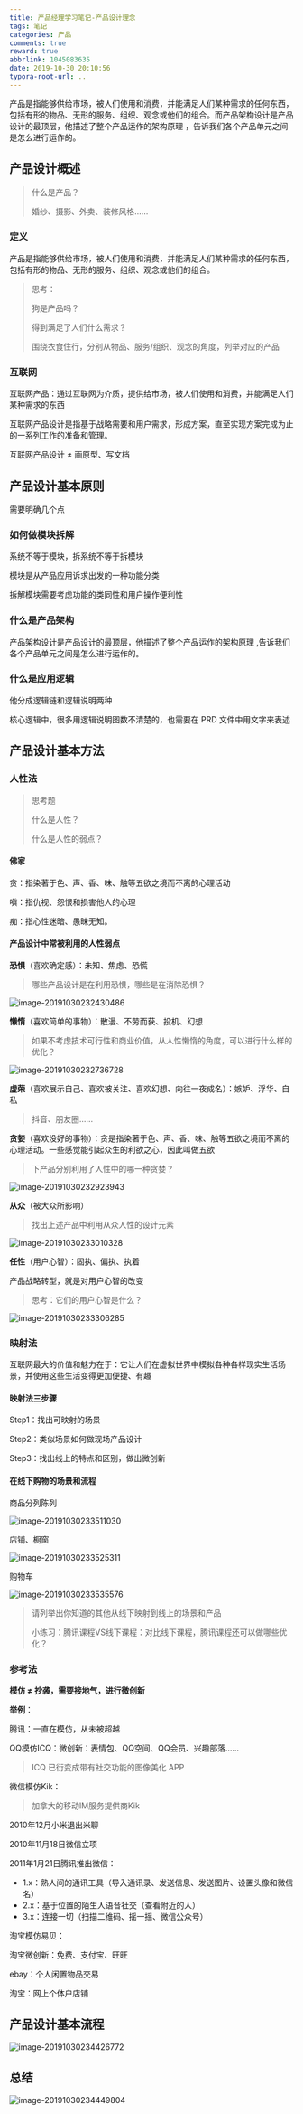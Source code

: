```yaml
---
title: 产品经理学习笔记-产品设计理念
tags: 笔记
categories: 产品
comments: true
reward: true
abbrlink: 1045083635
date: 2019-10-30 20:10:56
typora-root-url: ..
---
```


产品是指能够供给市场，被人们使用和消费，并能满足人们某种需求的任何东西，包括有形的物品、无形的服务、组织、观念或他们的组合。而产品架构设计是产品设计的最顶层，他描述了整个产品运作的架构原理 ，告诉我们各个产品单元之间是怎么进行运作的。

<!-- more -->

## 产品设计概述

> 什么是产品？
> 
> 婚纱、摄影、外卖、装修风格……

### 定义

产品是指能够供给市场，被人们使用和消费，并能满足人们某种需求的任何东西，包括有形的物品、无形的服务、组织、观念或他们的组合。

> 思考：
>
> 狗是产品吗？
>
> 得到满足了人们什么需求？
>
> 围绕衣食住行，分别从物品、服务/组织、观念的角度，列举对应的产品

### 互联网

互联网产品：通过互联网为介质，提供给市场，被人们使用和消费，并能满足人们某种需求的东西

互联网产品设计是指基于战略需要和用户需求，形成方案，直至实现方案完成为止的一系列工作的准备和管理。

互联网产品设计 ≠ 画原型、写文档

## 产品设计基本原则
需要明确几个点

### 如何做模块拆解

系统不等于模块，拆系统不等于拆模块

模块是从产品应用诉求出发的一种功能分类

拆解模块需要考虑功能的类同性和用户操作便利性

### 什么是产品架构

产品架构设计是产品设计的最顶层，他描述了整个产品运作的架构原理 ,告诉我们各个产品单元之间是怎么进行运作的。

### 什么是应用逻辑

他分成逻辑链和逻辑说明两种

核心逻辑中，很多用逻辑说明图数不清楚的，也需要在 PRD 文件中用文字来表述

## 产品设计基本方法

### 人性法

> 思考题
>
> 什么是人性？
>
> 什么是人性的弱点？

#### 佛家

贪：指染著于色、声、香、味、触等五欲之境而不离的心理活动

嗔：指仇视、怨恨和损害他人的心理

痴：指心性迷暗、愚昧无知。

#### 产品设计中常被利用的人性弱点

**恐惧**（喜欢确定感）：未知、焦虑、恐慌

> 哪些产品设计是在利用恐惧，哪些是在消除恐惧？

![image-20191030232430486](/assets/img/image-20191030232430486.png)

**懒惰**（喜欢简单的事物）：散漫、不劳而获、投机、幻想

> 如果不考虑技术可行性和商业价值，从人性懒惰的角度，可以进行什么样的优化？

![image-20191030232736728](/assets/img/image-20191030232736728.png)

**虚荣**（喜欢展示自己、喜欢被关注、喜欢幻想、向往一夜成名）：嫉妒、浮华、自私

> 抖音、朋友圈……

**贪婪**（喜欢没好的事物）：贪是指染著于色、声、香、味、触等五欲之境而不离的心理活动。一些感觉能引起众生的利欲之心，因此叫做五欲

> 下产品分别利用了人性中的哪一种贪婪？

![image-20191030232923943](/assets/img/image-20191030232923943.png)

**从众**（被大众所影响）

> 找出上述产品中利用从众人性的设计元素

![image-20191030233010328](/assets/img/image-20191030233010328.png)

**任性**（用户心智）：固执、偏执、执着

产品战略转型，就是对用户心智的改变

> 思考：它们的用户心智是什么？

![image-20191030233306285](/assets/img/image-20191030233306285.png)

### 映射法

互联网最大的价值和魅力在于：它让人们在虚拟世界中模拟各种各样现实生活场景，并使用这些生活变得更加便捷、有趣

#### 映射法三步骤

Step1：找出可映射的场景

Step2：类似场景如何做现场产品设计

Step3：找出线上的特点和区别，做出微创新

#### 在线下购物的场景和流程

商品分列陈列

![image-20191030233511030](/assets/img/image-20191030233511030.png)

店铺、橱窗

![image-20191030233525311](/assets/img/image-20191030233525311.png)

购物车

![image-20191030233535576](/assets/img/image-20191030233535576.png)

> 请列举出你知道的其他从线下映射到线上的场景和产品
>
> 小练习：腾讯课程VS线下课程：对比线下课程，腾讯课程还可以做哪些优化？

### 参考法

**模仿 ≠ 抄袭，需要接地气，进行微创新**

**举例**：

腾讯：一直在模仿，从未被超越

QQ模仿ICQ：微创新：表情包、QQ空间、QQ会员、兴趣部落……

> ICQ 已衍变成带有社交功能的图像美化 APP

微信模仿Kik：

> 加拿大的移动IM服务提供商Kik
>

2010年12月小米退出米聊

2010年11月18日微信立项

2011年1月21日腾讯推出微信：

- 1.x：熟人间的通讯工具（导入通讯录、发送信息、发送图片、设置头像和微信名）
- 2.x：基于位置的陌生人语音社交（查看附近的人）
- 3.x：连接一切（扫描二维码、摇一摇、微信公众号）

淘宝模仿易贝：

淘宝微创新：免费、支付宝、旺旺

ebay：个人闲置物品交易

淘宝：网上个体户店铺

## 产品设计基本流程

![image-20191030234426772](/assets/img/image-20191030234426772.png)

## 总结

![image-20191030234449804](/assets/img/image-20191030234449804.png)